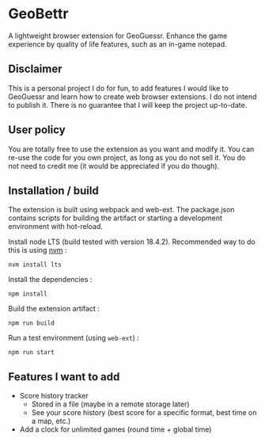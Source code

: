 # GeoBettr

A lightweight browser extension for GeoGuessr. Enhance the game experience by
quality of life features, such as an in-game notepad.

## Disclaimer

This is a personal project I do for fun, to add features I would like to 
GeoGuessr and learn how to create web browser extensions. I do not intend
to publish it. There is no guarantee that I will keep the project
up-to-date.

## User policy

You are totally free to use the extension as you want and modify it. You
can re-use the code for you own project, as long as you do not sell it.
You do not need to credit me (it would be appreciated if you do though).

## Installation / build

The extension is built using webpack and web-ext. The package.json contains
scripts for building the artifact or starting a development environment with
hot-reload.

Install node LTS (build tested with version 18.4.2). Recommended way to do
this is using [nvm](https://github.com/nvm-sh/nvm) :

```shell
nvm install lts
```

Install the dependencies :

```shell
npm install
```

Build the extension artifact :

```shell
npm run build
```

Run a test environment (using `web-ext`) :

```shell
npm run start
```

## Features I want to add

- Score history tracker
  - Stored in a file (maybe in a remote storage later)
  - See your score history (best score for a specific format, best time 
  on a map, etc.)
- Add a clock for unlimited games (round time + global time)